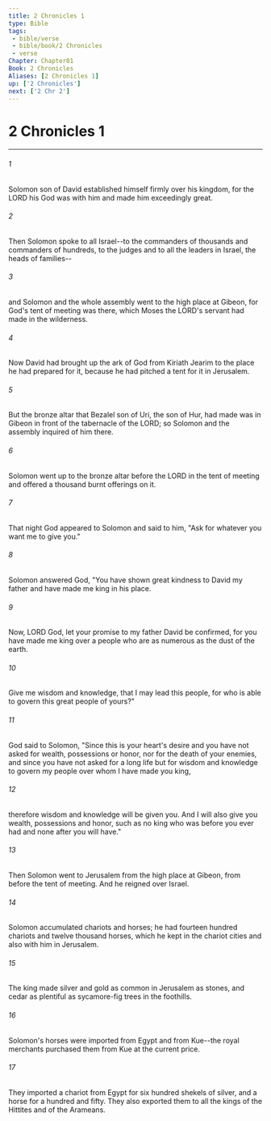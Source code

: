 ```yaml
---
title: 2 Chronicles 1
type: Bible
tags:
 - bible/verse
 - bible/book/2 Chronicles
 - verse
Chapter: Chapter01
Book: 2 Chronicles
Aliases: [2 Chronicles 1]
up: ['2 Chronicles']
next: ['2 Chr 2']
---
```

# 2 Chronicles 1

***


###### 1 
Solomon son of David established himself firmly over his kingdom, for the LORD his God was with him and made him exceedingly great. 

###### 2 
Then Solomon spoke to all Israel--to the commanders of thousands and commanders of hundreds, to the judges and to all the leaders in Israel, the heads of families-- 

###### 3 
and Solomon and the whole assembly went to the high place at Gibeon, for God's tent of meeting was there, which Moses the LORD's servant had made in the wilderness. 

###### 4 
Now David had brought up the ark of God from Kiriath Jearim to the place he had prepared for it, because he had pitched a tent for it in Jerusalem. 

###### 5 
But the bronze altar that Bezalel son of Uri, the son of Hur, had made was in Gibeon in front of the tabernacle of the LORD; so Solomon and the assembly inquired of him there. 

###### 6 
Solomon went up to the bronze altar before the LORD in the tent of meeting and offered a thousand burnt offerings on it. 

###### 7 
That night God appeared to Solomon and said to him, "Ask for whatever you want me to give you." 

###### 8 
Solomon answered God, "You have shown great kindness to David my father and have made me king in his place. 

###### 9 
Now, LORD God, let your promise to my father David be confirmed, for you have made me king over a people who are as numerous as the dust of the earth. 

###### 10 
Give me wisdom and knowledge, that I may lead this people, for who is able to govern this great people of yours?" 

###### 11 
God said to Solomon, "Since this is your heart's desire and you have not asked for wealth, possessions or honor, nor for the death of your enemies, and since you have not asked for a long life but for wisdom and knowledge to govern my people over whom I have made you king, 

###### 12 
therefore wisdom and knowledge will be given you. And I will also give you wealth, possessions and honor, such as no king who was before you ever had and none after you will have." 

###### 13 
Then Solomon went to Jerusalem from the high place at Gibeon, from before the tent of meeting. And he reigned over Israel. 

###### 14 
Solomon accumulated chariots and horses; he had fourteen hundred chariots and twelve thousand horses, which he kept in the chariot cities and also with him in Jerusalem. 

###### 15 
The king made silver and gold as common in Jerusalem as stones, and cedar as plentiful as sycamore-fig trees in the foothills. 

###### 16 
Solomon's horses were imported from Egypt and from Kue--the royal merchants purchased them from Kue at the current price. 

###### 17 
They imported a chariot from Egypt for six hundred shekels of silver, and a horse for a hundred and fifty. They also exported them to all the kings of the Hittites and of the Arameans. 
